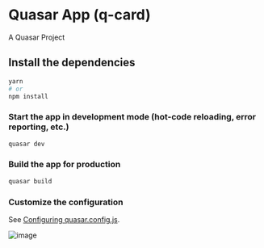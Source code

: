 # Quasar App (q-card)

A Quasar Project

## Install the dependencies
```bash
yarn
# or
npm install
```

### Start the app in development mode (hot-code reloading, error reporting, etc.)
```bash
quasar dev
```


### Build the app for production
```bash
quasar build
```

### Customize the configuration
See [Configuring quasar.config.js](https://v2.quasar.dev/quasar-cli-webpack/quasar-config-js).

![image](https://github.com/alvarosantoscwb/Like-instagram/assets/78945827/eef3a8a3-8ffb-4ec3-ad5a-883db0314674)

